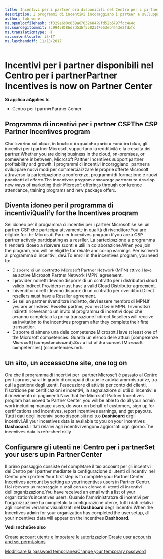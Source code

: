 ```yaml
---
title: Incentivi per i partner ora disponibili nel Centro per i partner | Centro per i partner
description: I programmi di incentivi incoraggiano i partner a sviluppare nuove tecniche di marketing, offrire formazione e altro
author: labrenne
ms.openlocfilehash: df329e690c839a8763268479fd52b5797fcc4a4c
ms.sourcegitcommit: 2c99458586d7d536f5502317653eb4a43e2fdafc
ms.translationtype: HT
ms.contentlocale: it-IT
ms.lasthandoff: 11/10/2017
---
```

# <a name="partner-incentives-is-now-on-partner-center"></a><span data-ttu-id="d2764-103">Incentivi per i partner disponibili nel Centro per i partner</span><span class="sxs-lookup"><span data-stu-id="d2764-103">Partner Incentives is now on Partner Center</span></span> 

**<span data-ttu-id="d2764-104">Si applica a</span><span class="sxs-lookup"><span data-stu-id="d2764-104">Applies to</span></span>**

-  <span data-ttu-id="d2764-105">Centro per i partner</span><span class="sxs-lookup"><span data-stu-id="d2764-105">Partner Center</span></span>

## <a name="the-csp-partner-incentives-program"></a><span data-ttu-id="d2764-106">Programma di incentivi per i partner CSP</span><span class="sxs-lookup"><span data-stu-id="d2764-106">The CSP Partner Incentives program</span></span>

<span data-ttu-id="d2764-107">Che lavorino nel cloud, in locale o da qualche parte a metà tra i due, gli incentivi per i partner Microsoft supportano la redditività e la crescita dei partner.</span><span class="sxs-lookup"><span data-stu-id="d2764-107">Whether you are doing business in the cloud, on-premises, or somewhere in between, Microsoft Partner Incentives support partner profitability and growth.</span></span> <span data-ttu-id="d2764-108">I programmi di incentivi incoraggiano i partner a sviluppare nuovi modi per commercializzare le proprie offerte Microsoft attraverso la partecipazione a conferenze, programmi di formazione e nuovi pacchetti di offerte.</span><span class="sxs-lookup"><span data-stu-id="d2764-108">The incentives program encourage partners to develop new ways of marketing their Microsoft offerings through conference attendance, training programs and new package offers.</span></span> 

## <a name="qualify-for-the-incentives-program"></a><span data-ttu-id="d2764-109">Diventa idoneo per il programma di incentivi</span><span class="sxs-lookup"><span data-stu-id="d2764-109">Qualify for the Incentives program</span></span>

<span data-ttu-id="d2764-110">Sei idoneo per il programma di incentivi per i partner Microsoft se sei un partner CSP che partecipa attivamente in qualità di rivenditore.</span><span class="sxs-lookup"><span data-stu-id="d2764-110">You are eligible for the Microsoft Partner Incentives program if you are a CSP partner actively participating as a reseller.</span></span>
<span data-ttu-id="d2764-111">La partecipazione al programma ti renderà idoneo a ricevere sconti e utili in collaborazione.</span><span class="sxs-lookup"><span data-stu-id="d2764-111">When you join the program, you will be eligible for rebate and co-op earnings.</span></span> <span data-ttu-id="d2764-112">Per iscriverti al programma di incentivi, devi:</span><span class="sxs-lookup"><span data-stu-id="d2764-112">To enroll in the incentives program, you need to:</span></span> 
-   <span data-ttu-id="d2764-113">Disporre di un contratto Microsoft Partner Network (MPN) attivo.</span><span class="sxs-lookup"><span data-stu-id="d2764-113">Have an active Microsoft Partner Network (MPN) agreement.</span></span>  
-   <span data-ttu-id="d2764-114">I provider indiretti devono disporre di un contratto per i distributori cloud valido.</span><span class="sxs-lookup"><span data-stu-id="d2764-114">Indirect Providers must have a valid Cloud Distributor agreement.</span></span>
-   <span data-ttu-id="d2764-115">I rivenditori diretti devono disporre di un contratto per rivenditori.</span><span class="sxs-lookup"><span data-stu-id="d2764-115">Direct resellers must have a Reseller agreement.</span></span>
-   <span data-ttu-id="d2764-116">Se sei un partner rivenditore indiretto, devi essere membro di MPN.</span><span class="sxs-lookup"><span data-stu-id="d2764-116">If you are an Indirect Reseller partner, you must be in MPN.</span></span> <span data-ttu-id="d2764-117">I rivenditori indiretti riceveranno un invito al programma di incentivi dopo che avranno completato la prima transazione.</span><span class="sxs-lookup"><span data-stu-id="d2764-117">Indirect Resellers will receive an invitation to the incentives program after they complete their first transaction.</span></span> 
-   <span data-ttu-id="d2764-118">Disporre di almeno una delle competenze Microsoft.</span><span class="sxs-lookup"><span data-stu-id="d2764-118">Have at least one of the Microsoft competencies.</span></span> <span data-ttu-id="d2764-119">Guarda un elenco delle attuali [competenze Microsoft] (competencies.md).</span><span class="sxs-lookup"><span data-stu-id="d2764-119">See a list of the current [Microsoft competencies] (competencies.md).</span></span>

## <a name="one-site-one-log-on"></a><span data-ttu-id="d2764-120">Un sito, un accesso</span><span class="sxs-lookup"><span data-stu-id="d2764-120">One site, one log on</span></span>

<span data-ttu-id="d2764-121">Ora che il programma di incentivi per i partner Microsoft è passato al Centro per i partner, sarai in grado di occuparti di tutte le attività amministrative, tra cui la gestione degli utenti, l'esecuzione di attività per conto dei clienti, l'iscrizione per certificazioni e incentivi, la segnalazione di utili di incentivi e il ricevimento di pagamenti.</span><span class="sxs-lookup"><span data-stu-id="d2764-121">Now that the Microsoft Partner Incentives program has moved to Partner Center, you will be able to do all your admin work including manage users, do work on behalf of customers, sign up for certifications and incentives, report incentives earnings, and get payouts.</span></span> <span data-ttu-id="d2764-122">Tutti i dati degli incentivi sono disponibili nel tuo **Dashboard** degli incentivi.</span><span class="sxs-lookup"><span data-stu-id="d2764-122">All your incentives data is available to you on your incentives **Dashboard**.</span></span> <span data-ttu-id="d2764-123">I dati relativi agli incentivi vengono aggiornati ogni giorno.</span><span class="sxs-lookup"><span data-stu-id="d2764-123">The incentives data is refreshed daily.</span></span>
 
## <a name="set-your-users-up-in-partner-center"></a><span data-ttu-id="d2764-124">Configurare gli utenti nel Centro per i partner</span><span class="sxs-lookup"><span data-stu-id="d2764-124">Set your users up in Partner Center</span></span>
 
<span data-ttu-id="d2764-125">Il primo passaggio consiste nel completare il tuo account per gli incentivi del Centro per i partner mediante la configurazione di utenti di incentivi nel Centro per i partner.</span><span class="sxs-lookup"><span data-stu-id="d2764-125">Your first step is to complete your Partner Center Incentives account by setting up your incentives users in Partner Center.</span></span> <span data-ttu-id="d2764-126">Hai ricevuto un messaggio e-mail con un elenco di utenti di incentivi dell'organizzazione.</span><span class="sxs-lookup"><span data-stu-id="d2764-126">You have received an email with a list of your organization’s incentives users.</span></span> <span data-ttu-id="d2764-127">Quando l'amministratore di incentivi per l'organizzazione ha completato la configurazione utente, tutti i dati relativi agli incentivi verranno visualizzati nel **Dashboard** degli incentivi.</span><span class="sxs-lookup"><span data-stu-id="d2764-127">When the Incentives admin for your organization has completed the user setup, all your incentives data will appear on the incentives **Dashboard**.</span></span>

**<span data-ttu-id="d2764-128">Vedi anche</span><span class="sxs-lookup"><span data-stu-id="d2764-128">See also</span></span>**

[<span data-ttu-id="d2764-129">Creare account utente e impostare le autorizzazioni</span><span class="sxs-lookup"><span data-stu-id="d2764-129">Create user accounts and set permissions</span></span>](create-user-accounts-and-set-permissions.md)

[<span data-ttu-id="d2764-130">Modificare la password temporanea</span><span class="sxs-lookup"><span data-stu-id="d2764-130">Change your temporary password</span></span>](change-your-temporary-password.md)

